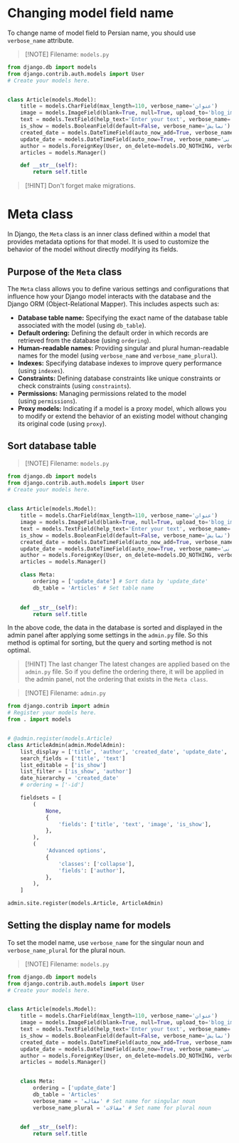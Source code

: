 # Changing model field name

To change name of model field to Persian name, you should use `verbose_name` attribute.
> [!NOTE] Filename: `models.py`
```Python
from django.db import models
from django.contrib.auth.models import User
# Create your models here.


class Article(models.Model):
    title = models.CharField(max_length=110, verbose_name='عنوان')
    image = models.ImageField(blank=True, null=True, upload_to='blog_images', height_field=None, width_field=None, max_length=None, verbose_name='تصویر')
    text = models.TextField(help_text='Enter your text', verbose_name='متن')
    is_show = models.BooleanField(default=False, verbose_name='نمایش')
    created_date = models.DateTimeField(auto_now_add=True, verbose_name='تاریخ ایجاد')
    update_date = models.DateTimeField(auto_now=True, verbose_name='آخرین بروزرسانی')
    author = models.ForeignKey(User, on_delete=models.DO_NOTHING, verbose_name='نویسنده')
    articles = models.Manager()

    def __str__(self):
        return self.title
```
> [!HINT]
> Don't forget make migrations.

# Meta class

In Django, the `Meta` class is an inner class defined within a model that provides metadata options for that model. It is used to customize the behavior of the model without directly modifying its fields.

## Purpose of the `Meta` class

The `Meta` class allows you to define various settings and configurations that influence how your Django model interacts with the database and the Django ORM (Object-Relational Mapper). This includes aspects such as:

- **Database table name:** Specifying the exact name of the database table associated with the model (using `db_table`).
- **Default ordering:** Defining the default order in which records are retrieved from the database (using `ordering`).
- **Human-readable names:** Providing singular and plural human-readable names for the model (using `verbose_name` and `verbose_name_plural`).
- **Indexes:** Specifying database indexes to improve query performance (using `indexes`).
- **Constraints:** Defining database constraints like unique constraints or check constraints (using `constraints`).
- **Permissions:** Managing permissions related to the model (using `permissions`).
- **Proxy models:** Indicating if a model is a proxy model, which allows you to modify or extend the behavior of an existing model without changing its original code (using `proxy`).


## Sort database table

> [!NOTE] Filename: `models.py`
```Python
from django.db import models
from django.contrib.auth.models import User
# Create your models here.
  

class Article(models.Model):
    title = models.CharField(max_length=110, verbose_name='عنوان')
    image = models.ImageField(blank=True, null=True, upload_to='blog_images', height_field=None, width_field=None, max_length=None, verbose_name='تصویر')
    text = models.TextField(help_text='Enter your text', verbose_name='متن')
    is_show = models.BooleanField(default=False, verbose_name='نمایش')
    created_date = models.DateTimeField(auto_now_add=True, verbose_name='تاریخ ایجاد')
    update_date = models.DateTimeField(auto_now=True, verbose_name='آخرین بروزرسانی')
    author = models.ForeignKey(User, on_delete=models.DO_NOTHING, verbose_name='نویسنده')
    articles = models.Manager()

    class Meta:
        ordering = ['update_date'] # Sort data by 'update_date'
        db_table = 'Articles' # Set table name
  

    def __str__(self):
        return self.title
```
In the above code, the data in the database is sorted and displayed in the admin panel after applying some settings in the `admin.py` file. So this method is optimal for sorting, but the query and sorting method is not optimal.

> [!HINT] The last changer
> The latest changes are applied based on the `admin.py` file. So if you define the ordering there, it will be applied in the admin panel, not the ordering that exists in the `Meta class`.
 
> [!NOTE] Filename: `admin.py`
```Python
from django.contrib import admin
# Register your models here.
from . import models


# @admin.register(models.Article)
class ArticleAdmin(admin.ModelAdmin):
    list_display = ['title', 'author', 'created_date', 'update_date', 'is_show']
    search_fields = ['title', 'text']
    list_editable = ['is_show']
    list_filter = ['is_show', 'author']
    date_hierarchy = 'created_date'
    # ordering = ['-id']

    fieldsets = [
        (
            None,
            {
                'fields': ['title', 'text', 'image', 'is_show'],
            },
        ),
        (
            'Advanced options',
            {
                'classes': ['collapse'],
                'fields': ['author'],
            },
        ),
    ]

admin.site.register(models.Article, ArticleAdmin)
```


## Setting the display name for models

To set the model name, use `verbose_name` for the singular noun and `verbose_name_plural` for the plural noun.
> [!NOTE] Filename: `models.py`
```Python
from django.db import models
from django.contrib.auth.models import User
# Create your models here.


class Article(models.Model):
    title = models.CharField(max_length=110, verbose_name='عنوان')
    image = models.ImageField(blank=True, null=True, upload_to='blog_images', height_field=None, width_field=None, max_length=None, verbose_name='تصویر')
    text = models.TextField(help_text='Enter your text', verbose_name='متن')
    is_show = models.BooleanField(default=False, verbose_name='نمایش')
    created_date = models.DateTimeField(auto_now_add=True, verbose_name='تاریخ ایجاد')
    update_date = models.DateTimeField(auto_now=True, verbose_name='آخرین بروزرسانی')
    author = models.ForeignKey(User, on_delete=models.DO_NOTHING, verbose_name='نویسنده')
    articles = models.Manager()


    class Meta:
        ordering = ['update_date']
        db_table = 'Articles'
        verbose_name = 'مقاله' # Set name for singular noun
        verbose_name_plural = 'مقالات' # Set name for plural noun


    def __str__(self):
        return self.title
```
